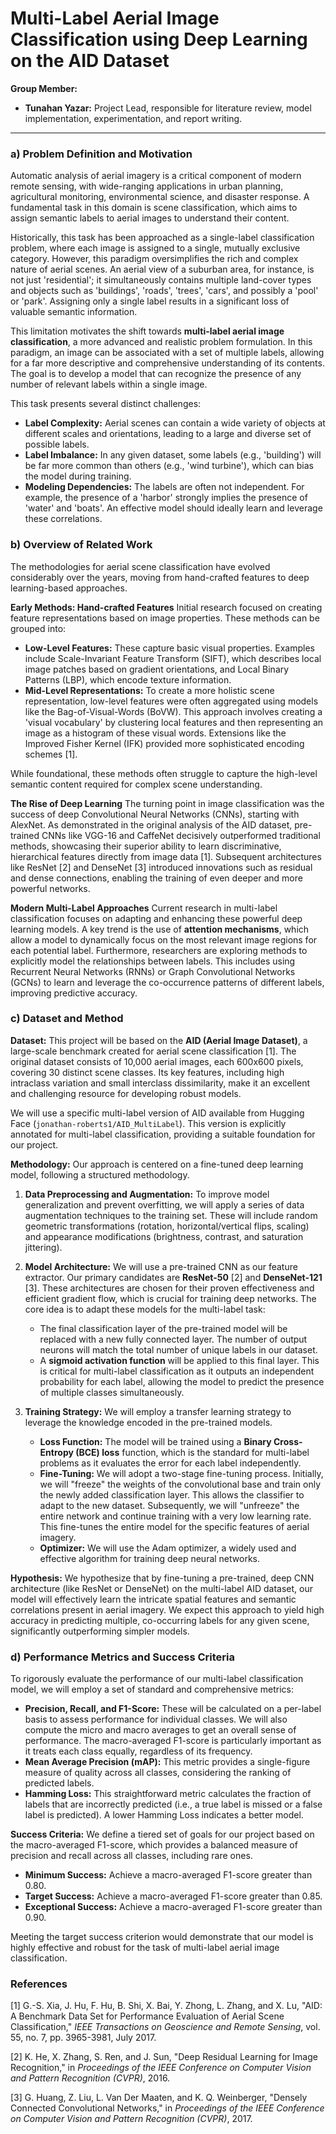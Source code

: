 
# Multi-Label Aerial Image Classification using Deep Learning on the AID Dataset

**Group Member:**
*   **Tunahan Yazar:** Project Lead, responsible for literature review, model implementation, experimentation, and report writing.

---

### a) Problem Definition and Motivation

Automatic analysis of aerial imagery is a critical component of modern remote sensing, with wide-ranging applications in urban planning, agricultural monitoring, environmental science, and disaster response. A fundamental task in this domain is scene classification, which aims to assign semantic labels to aerial images to understand their content.

Historically, this task has been approached as a single-label classification problem, where each image is assigned to a single, mutually exclusive category. However, this paradigm oversimplifies the rich and complex nature of aerial scenes. An aerial view of a suburban area, for instance, is not just 'residential'; it simultaneously contains multiple land-cover types and objects such as 'buildings', 'roads', 'trees', 'cars', and possibly a 'pool' or 'park'. Assigning only a single label results in a significant loss of valuable semantic information.

This limitation motivates the shift towards **multi-label aerial image classification**, a more advanced and realistic problem formulation. In this paradigm, an image can be associated with a set of multiple labels, allowing for a far more descriptive and comprehensive understanding of its contents. The goal is to develop a model that can recognize the presence of any number of relevant labels within a single image.

This task presents several distinct challenges:
*   **Label Complexity:** Aerial scenes can contain a wide variety of objects at different scales and orientations, leading to a large and diverse set of possible labels.
*   **Label Imbalance:** In any given dataset, some labels (e.g., 'building') will be far more common than others (e.g., 'wind turbine'), which can bias the model during training.
*   **Modeling Dependencies:** The labels are often not independent. For example, the presence of a 'harbor' strongly implies the presence of 'water' and 'boats'. An effective model should ideally learn and leverage these correlations.

### b) Overview of Related Work

The methodologies for aerial scene classification have evolved considerably over the years, moving from hand-crafted features to deep learning-based approaches.

**Early Methods: Hand-crafted Features**
Initial research focused on creating feature representations based on image properties. These methods can be grouped into:
*   **Low-Level Features:** These capture basic visual properties. Examples include Scale-Invariant Feature Transform (SIFT), which describes local image patches based on gradient orientations, and Local Binary Patterns (LBP), which encode texture information.
*   **Mid-Level Representations:** To create a more holistic scene representation, low-level features were often aggregated using models like the Bag-of-Visual-Words (BoVW). This approach involves creating a 'visual vocabulary' by clustering local features and then representing an image as a histogram of these visual words. Extensions like the Improved Fisher Kernel (IFK) provided more sophisticated encoding schemes [1].

While foundational, these methods often struggle to capture the high-level semantic content required for complex scene understanding.

**The Rise of Deep Learning**
The turning point in image classification was the success of deep Convolutional Neural Networks (CNNs), starting with AlexNet. As demonstrated in the original analysis of the AID dataset, pre-trained CNNs like VGG-16 and CaffeNet decisively outperformed traditional methods, showcasing their superior ability to learn discriminative, hierarchical features directly from image data [1]. Subsequent architectures like ResNet [2] and DenseNet [3] introduced innovations such as residual and dense connections, enabling the training of even deeper and more powerful networks.

**Modern Multi-Label Approaches**
Current research in multi-label classification focuses on adapting and enhancing these powerful deep learning models. A key trend is the use of **attention mechanisms**, which allow a model to dynamically focus on the most relevant image regions for each potential label. Furthermore, researchers are exploring methods to explicitly model the relationships between labels. This includes using Recurrent Neural Networks (RNNs) or Graph Convolutional Networks (GCNs) to learn and leverage the co-occurrence patterns of different labels, improving predictive accuracy.

### c) Dataset and Method

**Dataset:**
This project will be based on the **AID (Aerial Image Dataset)**, a large-scale benchmark created for aerial scene classification [1]. The original dataset consists of 10,000 aerial images, each 600x600 pixels, covering 30 distinct scene classes. Its key features, including high intraclass variation and small interclass dissimilarity, make it an excellent and challenging resource for developing robust models.

We will use a specific multi-label version of AID available from Hugging Face (`jonathan-roberts1/AID_MultiLabel`). This version is explicitly annotated for multi-label classification, providing a suitable foundation for our project.

**Methodology:**
Our approach is centered on a fine-tuned deep learning model, following a structured methodology.

1.  **Data Preprocessing and Augmentation:**
    To improve model generalization and prevent overfitting, we will apply a series of data augmentation techniques to the training set. These will include random geometric transformations (rotation, horizontal/vertical flips, scaling) and appearance modifications (brightness, contrast, and saturation jittering).

2.  **Model Architecture:**
    We will use a pre-trained CNN as our feature extractor. Our primary candidates are **ResNet-50** [2] and **DenseNet-121** [3]. These architectures are chosen for their proven effectiveness and efficient gradient flow, which is crucial for training deep networks. The core idea is to adapt these models for the multi-label task:
    *   The final classification layer of the pre-trained model will be replaced with a new fully connected layer. The number of output neurons will match the total number of unique labels in our dataset.
    *   A **sigmoid activation function** will be applied to this final layer. This is critical for multi-label classification as it outputs an independent probability for each label, allowing the model to predict the presence of multiple classes simultaneously.

3.  **Training Strategy:**
    We will employ a transfer learning strategy to leverage the knowledge encoded in the pre-trained models.
    *   **Loss Function:** The model will be trained using a **Binary Cross-Entropy (BCE) loss** function, which is the standard for multi-label problems as it evaluates the error for each label independently.
    *   **Fine-Tuning:** We will adopt a two-stage fine-tuning process. Initially, we will "freeze" the weights of the convolutional base and train only the newly added classification layer. This allows the classifier to adapt to the new dataset. Subsequently, we will "unfreeze" the entire network and continue training with a very low learning rate. This fine-tunes the entire model for the specific features of aerial imagery.
    *   **Optimizer:** We will use the Adam optimizer, a widely used and effective algorithm for training deep neural networks.

**Hypothesis:**
We hypothesize that by fine-tuning a pre-trained, deep CNN architecture (like ResNet or DenseNet) on the multi-label AID dataset, our model will effectively learn the intricate spatial features and semantic correlations present in aerial imagery. We expect this approach to yield high accuracy in predicting multiple, co-occurring labels for any given scene, significantly outperforming simpler models.

### d) Performance Metrics and Success Criteria

To rigorously evaluate the performance of our multi-label classification model, we will employ a set of standard and comprehensive metrics:

*   **Precision, Recall, and F1-Score:** These will be calculated on a per-label basis to assess performance for individual classes. We will also compute the micro and macro averages to get an overall sense of performance. The macro-averaged F1-score is particularly important as it treats each class equally, regardless of its frequency.
*   **Mean Average Precision (mAP):** This metric provides a single-figure measure of quality across all classes, considering the ranking of predicted labels.
*   **Hamming Loss:** This straightforward metric calculates the fraction of labels that are incorrectly predicted (i.e., a true label is missed or a false label is predicted). A lower Hamming Loss indicates a better model.

**Success Criteria:**
We define a tiered set of goals for our project based on the macro-averaged F1-score, which provides a balanced measure of precision and recall across all classes, including rare ones.

*   **Minimum Success:** Achieve a macro-averaged F1-score greater than 0.80.
*   **Target Success:** Achieve a macro-averaged F1-score greater than 0.85.
*   **Exceptional Success:** Achieve a macro-averaged F1-score greater than 0.90.

Meeting the target success criterion would demonstrate that our model is highly effective and robust for the task of multi-label aerial image classification.

### References

[1] G.-S. Xia, J. Hu, F. Hu, B. Shi, X. Bai, Y. Zhong, L. Zhang, and X. Lu, "AID: A Benchmark Data Set for Performance Evaluation of Aerial Scene Classification," *IEEE Transactions on Geoscience and Remote Sensing*, vol. 55, no. 7, pp. 3965-3981, July 2017.

[2] K. He, X. Zhang, S. Ren, and J. Sun, "Deep Residual Learning for Image Recognition," in *Proceedings of the IEEE Conference on Computer Vision and Pattern Recognition (CVPR)*, 2016.

[3] G. Huang, Z. Liu, L. Van Der Maaten, and K. Q. Weinberger, "Densely Connected Convolutional Networks," in *Proceedings of the IEEE Conference on Computer Vision and Pattern Recognition (CVPR)*, 2017.
